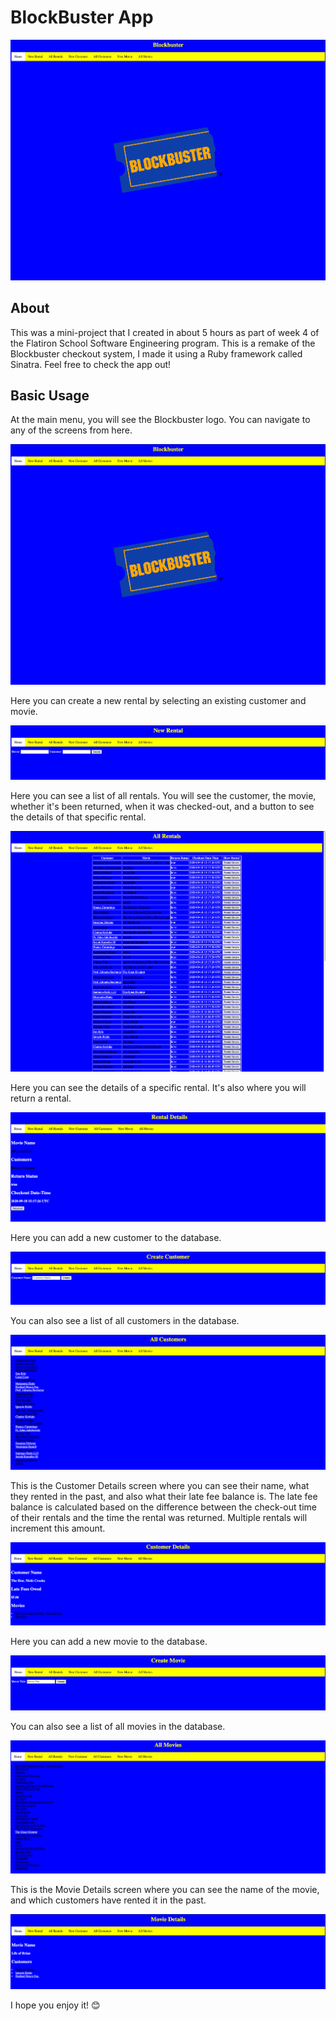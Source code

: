 BlockBuster App 
========================

![Blockbuster_Main_Interface](https://github.com/stephenandersondev/Blockbuster-App/blob/master/img/main.png?raw=true)

## About

This was a mini-project that I created in about 5 hours as part of week 4 of the Flatiron School Software Engineering program. This is a remake of the Blockbuster checkout system, I made it using a Ruby framework called Sinatra. Feel free to check the app out!

## Basic Usage

At the main menu, you will see the Blockbuster logo. You can navigate to any of the screens from here.

![Blockbuster_Main_Interface](https://github.com/stephenandersondev/Blockbuster-App/blob/master/img/main.png?raw=true)

Here you can create a new rental by selecting an existing customer and movie.

![New_Rental_Interface](https://github.com/stephenandersondev/Blockbuster-App/blob/master/img/new_rental.png?raw=true)

Here you can see a list of all rentals. You will see the customer, the movie, whether it's been returned, when it was checked-out, and a button to see the details of that specific rental.

![All_Rentals_Interface](https://github.com/stephenandersondev/Blockbuster-App/blob/master/img/all_rentals.png?raw=true)

Here you can see the details of a specific rental. It's also where you will return a rental.

![Rental_Details_Interface](https://github.com/stephenandersondev/Blockbuster-App/blob/master/img/rental_details.png?raw=true)

Here you can add a new customer to the database.

![Create_Customer_Interface](https://github.com/stephenandersondev/Blockbuster-App/blob/master/img/create_customer.png?raw=true)

You can also see a list of all customers in the database.

![All_Customers_Interface](https://github.com/stephenandersondev/Blockbuster-App/blob/master/img/all_customers.png?raw=true)

This is the Customer Details screen where you can see their name, what they rented in the past, and also what their late fee balance is. The late fee balance is calculated based on the difference between the check-out time of their rentals and the time the rental was returned. Multiple rentals will increment this amount.

![Customer_Details_Interface](https://github.com/stephenandersondev/Blockbuster-App/blob/master/img/customer_details.png?raw=true)

Here you can add a new movie to the database.

![Create_Movie_Interface](https://github.com/stephenandersondev/Blockbuster-App/blob/master/img/create_movie.png?raw=true)

You can also see a list of all movies in the database.

![All_Movies_Interface](https://github.com/stephenandersondev/Blockbuster-App/blob/master/img/all_movies.png?raw=true)

This is the Movie Details screen where you can see the name of the movie, and which customers have rented it in the past.

![Customer_Details_Interface](https://github.com/stephenandersondev/Blockbuster-App/blob/master/img/movie_details.png?raw=true)

I hope you enjoy it! 😊




